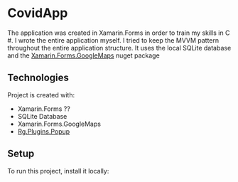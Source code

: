 # CovidApp
The application was created in Xamarin.Forms in order to train my skills in C #. 
I wrote the entire application myself. I tried to keep the MVVM pattern throughout the entire application structure.
It uses the local SQLite database and the [Xamarin.Forms.GoogleMaps](https://github.com/amay077/Xamarin.Forms.GoogleMaps) nuget package

## Technologies
Project is created with:
* Xamarin.Forms ??
* SQLite Database
* Xamarin.Forms.GoogleMaps
* [Rg.Plugins.Popup](https://github.com/rotorgames/Rg.Plugins.Popup)

## Setup
To run this project, install it locally:

```

```
